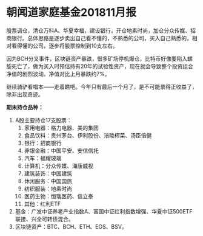 # 朝闻道家庭基金201811月报


股票调仓，清仓万科A、华夏幸福，建设银行，开仓地素时尚，加仓分众传媒、招商银行。总体思路是逐步卖出自己看不懂的，不熟悉的公司，买入自己熟悉的，相对看得懂的公司，逐步将股票控制到10支左右。

因为BCH分叉事件，区块链资产暴跌，很多矿场停机爆仓，比特币好像要陷入螺旋死亡了，做为买入时预估持有20年的试验性资产，现在就会导致整个投资组合净值的剧烈波动。净值对比上月暴跌约7%。

继续骑驴看唱本——走着瞧吧。今年只有最后一个月了，是不可能录得正收益了，除非出现奇迹。

**期末持仓品种：**

1. A股主要持仓17支股票：
   1. 家用电器：格力电器、美的集团
   2. 食品饮料：贵州茅台、伊利股份、涪陵榨菜、汤臣倍健
   3. 银行：招商银行
   4. 非银金融：中国平安、安信信托
   5. 汽车：福耀玻璃
   6. 计算机：分众传媒、海康威视
   7. 建筑装饰：中国建筑
   8. 休闲服务：中国国旅
   9. 纺织服装：地素时尚
   10. 医药生物：恒瑞医药、信立泰
   11. 其他：红利ETF
2. 基金：广发中证养老产业指数A、富国中证红利指数增强、华夏中证500ETF联接、兴全可转债混合。
3. 区块链资产：BTC、BCH、ETH、EOS、BSV。



